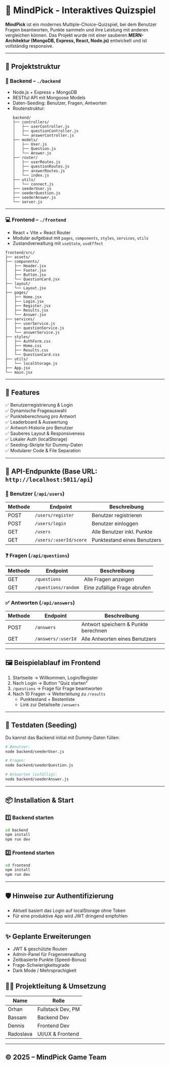 # 🧠 MindPick - Interaktives Quizspiel

**MindPick** ist ein modernes Multiple-Choice-Quizspiel, bei dem Benutzer Fragen beantworten, Punkte sammeln und ihre Leistung mit anderen vergleichen können. Das Projekt wurde mit einer sauberen **MERN-Architektur (MongoDB, Express, React, Node.js)** entwickelt und ist vollständig responsive.

---

## 📁 Projektstruktur

### 🔧 Backend – `./backend`

- Node.js + Express + MongoDB
- RESTful API mit Mongoose Models
- Daten-Seeding: Benutzer, Fragen, Antworten
- Routenstruktur:
  ```
  backend/
  ├── controllers/
  │   ├── userController.js
  │   ├── questionController.js
  │   └── answerController.js
  ├── models/
  │   ├── User.js
  │   ├── Question.js
  │   └── Answer.js
  ├── router/
  │   ├── userRoutes.js
  │   ├── questionRoutes.js
  │   ├── answerRoutes.js
  │   └── index.js
  ├── utils/
  │   └── connect.js
  ├── seederUser.js
  ├── seederQuestion.js
  ├── seederAnswer.js
  └── server.js
  ```

---

### 💻 Frontend – `./frontend`

- React + Vite + React Router
- Modular aufgebaut mit `pages`, `components`, `styles`, `services`, `utils`
- Zustandverwaltung mit `useState`, `useEffect`

```
frontend/src/
├── assets/
├── components/
│   ├── Header.jsx
│   ├── Footer.jsx
│   ├── Button.jsx
│   └── QuestionCard.jsx
├── layout/
│   └── Layout.jsx
├── pages/
│   ├── Home.jsx
│   ├── Login.jsx
│   ├── Register.jsx
│   ├── Results.jsx
│   └── Answer.jsx
├── services/
│   ├── userService.js
│   ├── questionService.js
│   └── answerService.js
├── styles/
│   ├── AuthForm.css
│   ├── Home.css
│   ├── Results.css
│   └── QuestionCard.css
├── utils/
│   └── localStorage.js
├── App.jsx
└── main.jsx
```

---

## 🚀 Features

✅ Benutzerregistrierung & Login  
✅ Dynamische Frageauswahl  
✅ Punkteberechnung pro Antwort  
✅ Leaderboard & Auswertung  
✅ Antwort-Historie pro Benutzer  
✅ Sauberes Layout & Responsiveness  
✅ Lokaler Auth (localStorage)  
✅ Seeding-Skripte für Dummy-Daten  
✅ Modularer Code & File Separation  

---

## 🔗 API-Endpunkte (Base URL: `http://localhost:5011/api`)

### 👤 Benutzer (`/api/users`)
| Methode | Endpoint                | Beschreibung                        |
|--------|--------------------------|-------------------------------------|
| POST   | `/users/register`        | Benutzer registrieren               |
| POST   | `/users/login`           | Benutzer einloggen                  |
| GET    | `/users`                 | Alle Benutzer inkl. Punkte          |
| GET    | `/users/:userId/score`   | Punktestand eines Benutzers         |

### ❓ Fragen (`/api/questions`)
| Methode | Endpoint             | Beschreibung                       |
|---------|----------------------|------------------------------------|
| GET     | `/questions`         | Alle Fragen anzeigen                |
| GET     | `/questions/random`  | Eine zufällige Frage abrufen        |

### ✅ Antworten (`/api/answers`)
| Methode | Endpoint                   | Beschreibung                              |
|---------|----------------------------|-------------------------------------------|
| POST    | `/answers`                 | Antwort speichern & Punkte berechnen     |
| GET     | `/answers/:userId`         | Alle Antworten eines Benutzers            |

---

## 🖼️ Beispielablauf im Frontend

1. Startseite → Willkommen, Login/Register  
2. Nach Login → Button "Quiz starten"  
3. `/questions` → Frage für Frage beantworten  
4. Nach 10 Fragen → Weiterleitung zu `/results`  
   - Punktestand + Bestenliste  
   - Link zur Detailseite `/answers`

---

## 🧪 Testdaten (Seeding)

Du kannst das Backend initial mit Dummy-Daten füllen:

```bash
# Benutzer:
node backend/seederUser.js

# Fragen:
node backend/seederQuestion.js

# Antworten (zufällig):
node backend/seederAnswer.js
```

---

## 📦 Installation & Start

### 1️⃣ Backend starten
```bash
cd backend
npm install
npm run dev
```

### 2️⃣ Frontend starten
```bash
cd frontend
npm install
npm run dev
```

---

## 🛡️ Hinweise zur Authentifizierung

- Aktuell basiert das Login auf localStorage ohne Token
- Für eine produktive App wird JWT dringend empfohlen

---

## ✨ Geplante Erweiterungen

- JWT & geschützte Routen  
- Admin-Panel für Fragenverwaltung  
- Zeitbasierte Punkte (Speed-Bonus)  
- Frage-Schwierigkeitsgrade  
- Dark Mode / Mehrsprachigkeit  



## 👨‍💼 Projektleitung & Umsetzung

| Name    | Rolle             |
|---------|-------------------|
| Orhan   | Fullstack Dev, PM |
| Bassam  | Backend Dev       |
| Dennis  | Frontend Dev      |
| Radoslava | UI/UX & Frontend |

---

## © 2025 – MindPick Game Team
